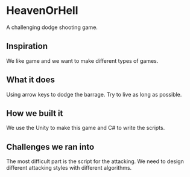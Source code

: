 # HeavenOrHell
A challenging dodge shooting game.

## Inspiration
We like game and we want to make different types of games.
## What it does
Using arrow keys to dodge the barrage. Try to live as long as possible.
## How we built it
We use the Unity to make this game and C# to write the scripts.
## Challenges we ran into
The most difficult part is the script for the attacking. We need to design different attacking styles with different algorithms.
